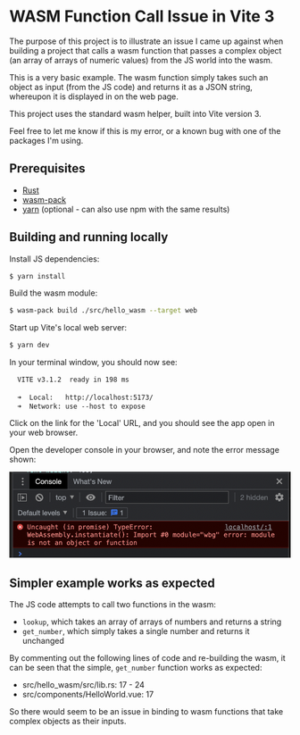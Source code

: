 # WASM Function Call Issue in Vite 3

The purpose of this project is to illustrate an issue I came up against when building a project that calls a wasm function that passes a complex object (an array of arrays of numeric values) from the JS world into the wasm.

This is a very basic example. The wasm function simply takes such an object as input (from the JS code) and returns it as a JSON string, whereupon it is displayed in on the web page.

This project uses the standard wasm helper, built into Vite version 3.

Feel free to let me know if this is my error, or a known bug with one of the packages I'm using.

## Prerequisites

- [Rust](https://doc.rust-lang.org/book/ch01-01-installation.html)
- [wasm-pack](https://rustwasm.github.io/wasm-pack/installer/)
- [yarn](https://yarnpkg.com/getting-started/install) (optional - can also use npm with the same results)

## Building and running locally

Install JS dependencies:

```bash
$ yarn install
```

Build the wasm module:

```sh
$ wasm-pack build ./src/hello_wasm --target web
```

Start up Vite's local web server:

```sh
$ yarn dev
```

In your terminal window, you should now see:

```
  VITE v3.1.2  ready in 198 ms

  ➜  Local:   http://localhost:5173/
  ➜  Network: use --host to expose
```

Click on the link for the 'Local' URL, and you should see the app open in your web browser.

Open the developer console in your browser, and note the error message shown:

![Screenshot](screenshot.png?raw=true "Screenshot")

## Simpler example works as expected

The JS code attempts to call two functions in the wasm:
- ``lookup``, which takes an array of arrays of numbers and returns a string
- ``get_number``, which simply takes a single number and returns it unchanged

By commenting out the following lines of code and re-building the wasm, it can be seen that the simple, ``get_number`` function works as expected:

- src/hello_wasm/src/lib.rs: 17 - 24
- src/components/HelloWorld.vue: 17

So there would seem to be an issue in binding to wasm functions that take complex objects as their inputs.
